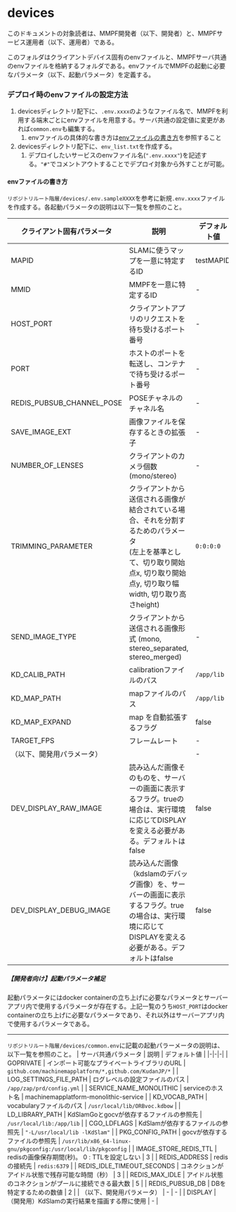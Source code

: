 # devices
このドキュメントの対象読者は、MMPF開発者（以下、開発者）と、MMPFサービス運用者（以下、運用者）である。

このフォルダはクライアントデバイス固有のenvファイルと、MMPFサーバ共通のenvファイルを格納するフォルダである。envファイルでMMPFの起動に必要なパラメータ（以下、起動パラメータ）を定義する。

### デプロイ時のenvファイルの設定方法
1. devicesディレクトリ配下に、`.env.xxxx`のようなファイル名で、MMPFを利用する端末ごとにenvファイルを用意する。サーバ共通の設定値に変更があれば`common.env`も編集する。
   1. envファイルの具体的な書き方は[envファイルの書き方](#envファイルの書き方)を参照すること
2. devicesディレクトリ配下に、`env_list.txt`を作成する。
   1. デプロイしたいサービスのenvファイル名(`".env.xxxx"`)を記述する。`"#"`でコメントアウトすることでデプロイ対象から外すことが可能。

#### envファイルの書き方
`リポジトリルート階層/devices/.env.sampleXXXX`を参考に新規`.env.xxxx`ファイルを作成する。各起動パラメータの説明は以下一覧を参照のこと。

| クライアント固有パラメータ                             | 説明                                                                                                   | デフォルト値    |
| --------------------------------- | ---------------------------------------------------------------------------------------------------- | --------- |
| MAPID                             | SLAMに使うマップを一意に特定するID                                                                                 | testMAPID         | 
| MMID                              | MMPFを一意に特定するID                                                                                       | -         |
| HOST_PORT                         | クライアントアプリのリクエストを待ち受けるポート番号                                                                           | -         |
| PORT                         | ホストのポートを転送し、コンテナで待ち受けるポート番号                                                                           | -         | 
| REDIS_PUBSUB_CHANNEL_POSE         | POSEチャネルのチャネル名                                                                                       | -         |
| SAVE_IMAGE_EXT                    | 画像ファイルを保存するときの拡張子                                                                                    | -         |
| NUMBER_OF_LENSES                  | クライアントのカメラ個数(mono/stereo)                                                                            | -         |
| TRIMMING_PARAMETER                | クライアントから送信される画像が結合されている場合、それを分割するためのパラメータ<br>(左上を基準として、切り取り開始点x, 切り取り開始点y, 切り取り幅width, 切り取り高さheight) | `0:0:0:0` |
| SEND_IMAGE_TYPE                   | クライアントから送信される画像形式 (mono, stereo_separated, stereo_merged)                                            | -         |
| KD_CALIB_PATH                     | calibrationファイルのパス                                                                                   | `/app/lib`         |
| KD_MAP_PATH                       | mapファイルのパス                                                                                           | `/app/lib`         |
| KD_MAP_EXPAND                     | map を自動拡張するフラグ                                    | false  |
| TARGET_FPS                        | フレームレート                                                                                              | -         |
| （以下、開発用パラメータ）                     |                                                                                                      | -         |
| DEV_DISPLAY_RAW_IMAGE             | 読み込んだ画像そのものを、サーバーの画面に表示するフラグ。trueの場合は、実行環境に応じてDISPLAYを変える必要がある。デフォルトはfalse                           | false     |
| DEV_DISPLAY_DEBUG_IMAGE           | 読み込んだ画像（kdslamのデバッグ画像）を、サーバーの画面に表示するフラグ。trueの場合は、実行環境に応じてDISPLAYを変える必要がある。デフォルトはfalse                | false       | false     |
##### 【開発者向け】起動パラメータ補足
起動パラメータにはdocker containerの立ち上げに必要なパラメータとサーバーアプリ内で使用するパラメータが存在する。上記一覧のうち`HOST_PORT`はdocker containerの立ち上げに必要なパラメータであり、それ以外はサーバーアプリ内で使用するパラメータである。

---
`リポジトリルート階層/devices/common.env`に記載の起動パラーメータの説明は、以下一覧を参照のこと。
| サーバ共通パラメータ | 説明 | デフォルト値 |
|-|-|-|
| GOPRIVATE                         | インポート可能なプライベートライブラリのURL                           | `github.com/machinemapplatform/*,github.com/KudanJP/*`      |
| LOG_SETTINGS_FILE_PATH            | ログレベルの設定ファイルのパス                                   | `/app/zap/prd/config.yml`      |
| SERVICE_NAME_MONOLITHIC                 | serviceのホスト名                                      | machinemapplatform-monolithic-service      |
| KD_VOCAB_PATH                     | vocabularyファイルのパス                                 | `/usr/local/lib/ORBvoc.kdbow`      |
| LD_LIBRARY_PATH                   | KdSlamGoとgocvが依存するファイルの参照先                        | `/usr/local/lib:/app/lib`      |
| CGO_LDFLAGS                       | KdSlamが依存するファイルの参照先                               | `"-L/usr/local/lib -lKdSlam"`      |
| PKG_CONFIG_PATH                   | gocvが依存するファイルの参照先                                 | `/usr/lib/x86_64-linux-gnu/pkgconfig:/usr/local/lib/pkgconfig`      |
| IMAGE_STORE_REDIS_TTL             | redisの画像保存期間(秒)。 0 : TTLを設定しない | 3      |
| REDIS_ADDRESS                     | redisの接続先                                         | `redis:6379`      |
| REDIS_IDLE_TIMEOUT_SECONDS        | コネクションがアイドル状態で残存可能な時間（秒）                          | 3      |
| REDIS_MAX_IDLE                    | アイドル状態のコネクションがプールに接続できる最大数                        | 5      |
| REDIS_PUBSUB_DB                   | DBを特定するための数値                                      | 2      |
| （以下、開発用パラメータ）                     | -                                                 | -      |
| DISPLAY                           | （開発用）KdSlamの実行結果を描画する際に使用                         | -      |
